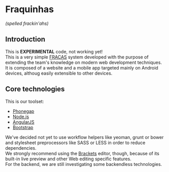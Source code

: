 # Fraquinhas #
_(spelled frackin'ahs)_

## Introduction ##

This is **EXPERIMENTAL** code, not working yet!  
This is a very simple [FRACAS](http://en.wikipedia.org/wiki/Failure_reporting,_analysis,_and_corrective_action_system) system developed with the purpose of extending the team's knowledge on modern web development techniques.  
It is composed of a website and a mobile app targeted mainly on Android devices, althoug easily extensible to other devices.  

## Core technologies ##

This is our toolset:  
* [Phonegap](http://phonegap.com)
* [Node.js](nodejs.org)
* [AngularJS](angularjs.org)
* [Bootstrap](getbootstrap.com)

We've decided not yet to use workflow helpers like yeoman, grunt or bower and stylesheet preprocessors like SASS or LESS in order to reduce dependencies.  
We strongly recommend using the [Brackets](brackets.io) editor, though, because of its built-in live preview and other Web editing specific features.  
For the backend, we are still investigating some backendless technologies.  
